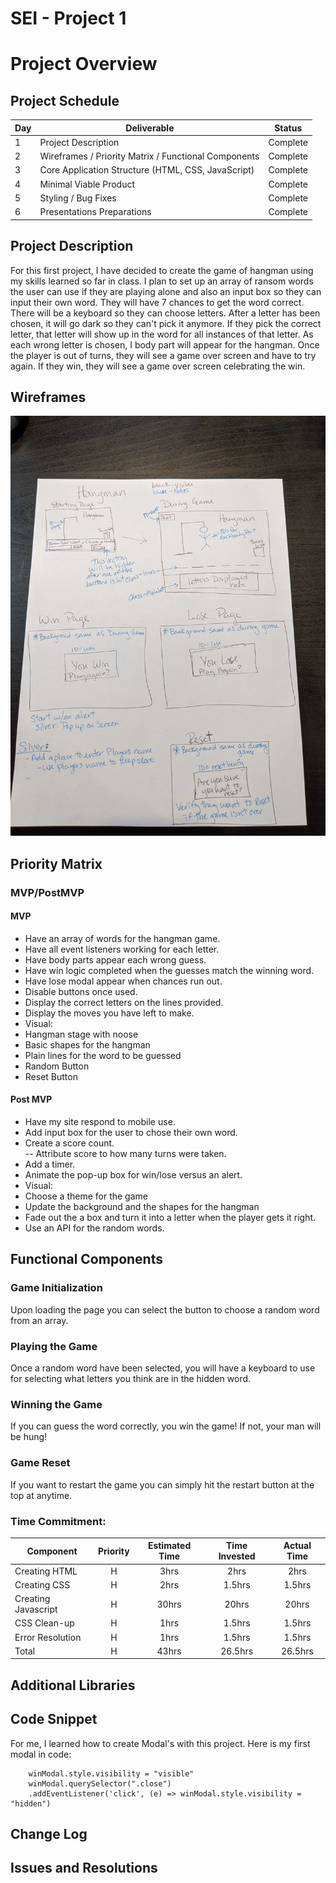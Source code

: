 # SEI - Project 1

# Project Overview

## Project Schedule

| Day | Deliverable                                          | Status   |
| --- | ---------------------------------------------------- | -------- |
| 1   | Project Description                                  | Complete |
| 2   | Wireframes / Priority Matrix / Functional Components | Complete |
| 3   | Core Application Structure (HTML, CSS, JavaScript)   | Complete |
| 4   | Minimal Viable Product                               | Complete |
| 5   | Styling / Bug Fixes                                  | Complete |
| 6   | Presentations Preparations                           | Complete |

## Project Description

For this first project, I have decided to create the game of hangman using my skills learned so far in class. I plan to set up an array of ransom words the user can use if they are playing alone and also an input box so they can input their own word. They will have 7 chances to get the word correct. There will be a keyboard so they can choose letters. After a letter has been chosen, it will go dark so they can't pick it anymore. If they pick the correct letter, that letter will show up in the word for all instances of that letter. As each wrong letter is chosen, I body part will appear for the hangman. Once the player is out of turns, they will see a game over screen and have to try again. If they win, they will see a game over screen celebrating the win.

## Wireframes

![initial-thinking](./images/initial-thinking.jpg)

## Priority Matrix

### MVP/PostMVP

#### MVP

- Have an array of words for the hangman game.
- Have all event listeners working for each letter.
- Have body parts appear each wrong guess.
- Have win logic completed when the guesses match the winning word.
- Have lose modal appear when chances run out.
- Disable buttons once used.
- Display the correct letters on the lines provided.
- Display the moves you have left to make.
- Visual:
 - Hangman stage with noose
 - Basic shapes for the hangman
 - Plain lines for the word to be guessed
 - Random Button
 - Reset Button

#### Post MVP

- Have my site respond to mobile use.
- Add input box for the user to chose their own word.
- Create a score count.  
-- Attribute score to how many turns were taken.
- Add a timer.
- Animate the pop-up box for win/lose versus an alert.
- Visual:
 - Choose a theme for the game
 - Update the background and the shapes for the hangman
 - Fade out the a box and turn it into a letter when the player gets it right.
 - Use an API for the random words.

## Functional Components

### Game Initialization

Upon loading the page you can select the button to choose a random word from an array.

### Playing the Game

Once a random word have been selected, you will have a keyboard to use for selecting what letters you think are in the hidden word.

### Winning the Game

If you can guess the word correctly, you win the game! If not, your man will be hung!

### Game Reset

If you want to restart the game you can simply hit the restart button at the top at anytime.

### Time Commitment:

| Component           | Priority | Estimated Time | Time Invested | Actual Time |
| ------------------- | :------: | :------------: | :-----------: | :---------: |
| Creating HTML       |    H     |      3hrs      |     2hrs      |    2hrs     |
| Creating CSS        |    H     |      2hrs      |    1.5hrs     |   1.5hrs    |
| Creating Javascript |    H     |     30hrs      |     20hrs     |    20hrs    |
| CSS Clean-up        |    H     |      1hrs      |    1.5hrs     |   1.5hrs    |
| Error Resolution    |    H     |      1hrs      |    1.5hrs     |   1.5hrs    |
| Total               |    H     |     43hrs      |    26.5hrs    |   26.5hrs   |

## Additional Libraries

## Code Snippet

For me, I learned how to create Modal's with this project.  Here is my first modal in code:
```
    winModal.style.visibility = "visible"
    winModal.querySelector(".close")
    .addEventListener('click', (e) => winModal.style.visibility = "hidden")
```

## Change Log

## Issues and Resolutions
